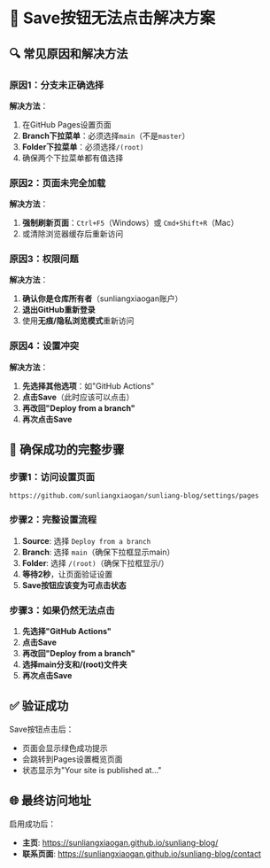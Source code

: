# 🚨 Save按钮无法点击解决方案

## 🔍 常见原因和解决方法

### 原因1：分支未正确选择
**解决方法**：
1. 在GitHub Pages设置页面
2. **Branch下拉菜单**：必须选择`main`（不是`master`）
3. **Folder下拉菜单**：必须选择`/(root)`
4. 确保两个下拉菜单都有值选择

### 原因2：页面未完全加载
**解决方法**：
1. **强制刷新页面**：`Ctrl+F5`（Windows）或 `Cmd+Shift+R`（Mac）
2. 或清除浏览器缓存后重新访问

### 原因3：权限问题
**解决方法**：
1. **确认你是仓库所有者**（sunliangxiaogan账户）
2. **退出GitHub重新登录**
3. 使用**无痕/隐私浏览模式**重新访问

### 原因4：设置冲突
**解决方法**：
1. **先选择其他选项**：如"GitHub Actions"
2. **点击Save**（此时应该可以点击）
3. **再改回"Deploy from a branch"**
4. **再次点击Save**

## 🎯 确保成功的完整步骤

### 步骤1：访问设置页面
```
https://github.com/sunliangxiaogan/sunliang-blog/settings/pages
```

### 步骤2：完整设置流程
1. **Source**: 选择 `Deploy from a branch`
2. **Branch**: 选择 `main`（确保下拉框显示main）
3. **Folder**: 选择 `/(root)`（确保下拉框显示/）
4. **等待2秒**，让页面验证设置
5. **Save按钮应该变为可点击状态**

### 步骤3：如果仍然无法点击
1. **先选择"GitHub Actions"**
2. **点击Save**
3. **再改回"Deploy from a branch"**
4. **选择main分支和/(root)文件夹**
5. **再次点击Save**

## ✅ 验证成功
Save按钮点击后：
- 页面会显示绿色成功提示
- 会跳转到Pages设置概览页面
- 状态显示为"Your site is published at..."

## 🌐 最终访问地址
启用成功后：
- **主页**: https://sunliangxiaogan.github.io/sunliang-blog/
- **联系页面**: https://sunliangxiaogan.github.io/sunliang-blog/contact